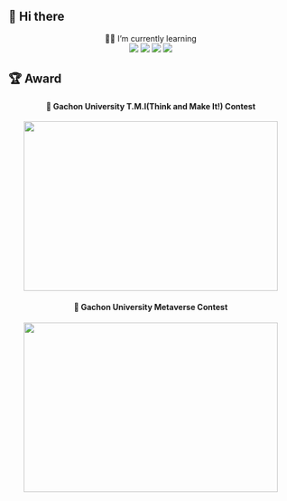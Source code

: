 <h2>👋 Hi there</h2>
<div align = "center">
  👨‍💻 I’m currently learning 
</div>
<div align = "center">
  <img src="https://img.shields.io/badge/Python-3766AB?style=flat-square&logo=Python&logoColor=white"/> 
  <img src="https://img.shields.io/badge/Java-007396?style=flat-square&logo=Java&logoColor=white"/>
  <img src="https://img.shields.io/badge/Spring Boot-6DB33F?style=flat-square&logo=SpringBoot&logoColor=white"/>
  <img src="https://img.shields.io/badge/Amazon AWS-232F3E?style=flat-square&logo=AmazonAWS&logoColor=white"/>
</div>


<h2>🏆 Award</h2>
<div align = "center">
  <h4>🥈 Gachon University T.M.I(Think and Make It!) Contest</h4>
  <img src="https://user-images.githubusercontent.com/76763417/187452115-e4c67924-bbb6-4f0f-bc16-85b327c43385.png" width=450 height=300>
  <h4>🥉 Gachon University Metaverse Contest</h4>
  <img src="https://user-images.githubusercontent.com/76763417/177543355-75b4025e-e62a-42a8-8996-1d2f604282da.png" width=450 height=300>
</div>
